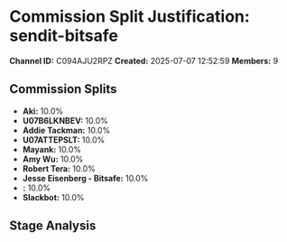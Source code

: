 # Commission Split Justification: sendit-bitsafe

**Channel ID:** C094AJU2RPZ
**Created:** 2025-07-07 12:52:59
**Members:** 9

## Commission Splits

- **Aki:** 10.0%
- **U07B6LKNBEV:** 10.0%
- **Addie Tackman:** 10.0%
- **U07ATTEPSLT:** 10.0%
- **Mayank:** 10.0%
- **Amy Wu:** 10.0%
- **Robert Tera:** 10.0%
- **Jesse Eisenberg - Bitsafe:** 10.0%
- **:** 10.0%
- **Slackbot:** 10.0%

## Stage Analysis

